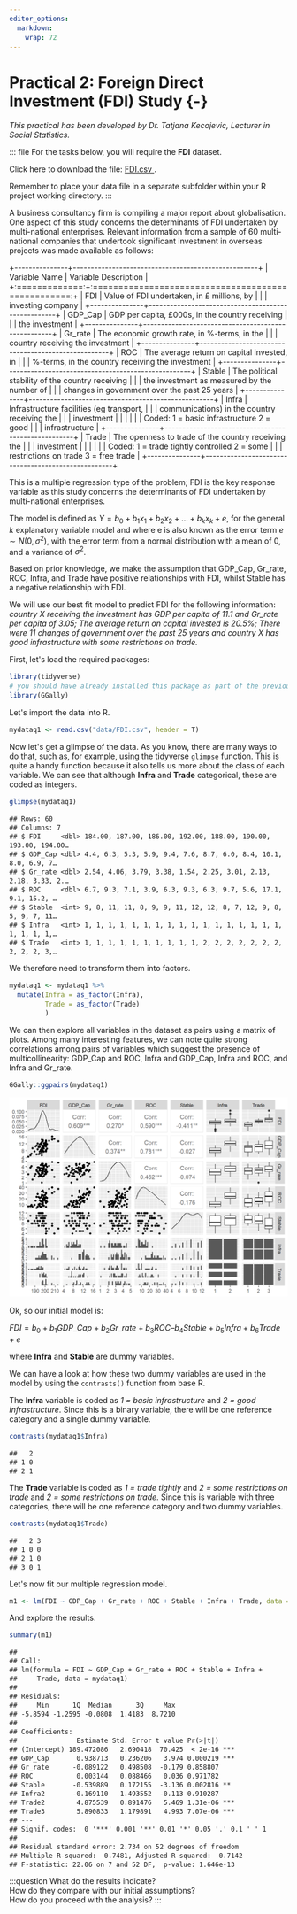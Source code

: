 ```yaml
---
editor_options: 
  markdown: 
    wrap: 72
---
```


# Practical 2: Foreign Direct Investment (FDI) Study {-}

*This practical has been developed by Dr. Tatjana Kecojevic, Lecturer in Social Statistics.*


::: file
For the tasks below, you will require the **FDI** dataset.  

Click here to download the file:
<a href="data/FDI.csv" download="FDI.csv"> FDI.csv </a>.

Remember to place your data file in a separate subfolder within your R
project working directory.
:::

A business consultancy firm is compiling a major report about
globalisation. One aspect of this study concerns the determinants of FDI
undertaken by multi-national enterprises. Relevant information from a
sample of 60 multi-national companies that undertook significant
investment in overseas projects was made available as follows:

+---------------+----------------------------------------------------+
| Variable Name | Variable Description                               |
+:=============:+:==================================================:+
| FDI           | Value of FDI undertaken, in £ millions, by          |
|               | investing company                                  |
+---------------+----------------------------------------------------+
| GDP_Cap       | GDP per capita, £000s, in the country receiving    |
|               | the investment                                     |
+---------------+----------------------------------------------------+
| Gr_rate       | The economic growth rate, in %-terms, in the       |
|               | country receiving the investment                   |
+---------------+----------------------------------------------------+
| ROC           | The average return on capital invested, in         |
|               | %-terms, in the country receiving the investment   |
+---------------+----------------------------------------------------+
| Stable        | The political stability of the country receiving   |
|               | the investment as measured by the number of        |
|               | changes in government over the past 25 years       |
+---------------+----------------------------------------------------+
| Infra         | Infrastructure facilities (eg transport,           |
|               | communications) in the country receiving the       |
|               | investment                                         |
|               |                                                    |
|               | Coded: 1 = basic infrastructure 2 = good           |
|               | infrastructure                                     |
+---------------+----------------------------------------------------+
| Trade         | The openness to trade of the country receiving the |
|               | investment                                         |
|               |                                                    |
|               | Coded: 1 = trade tightly controlled 2 = some       |
|               | restrictions on trade 3 = free trade               |
+---------------+----------------------------------------------------+

This is a multiple regression type of the problem; FDI is the key
response variable as this study concerns the determinants of FDI
undertaken by multi-national enterprises.

The model is defined as $Y = b_0 + b_1x_1 + b_2x_2 + ... + b_kx_k + e$,
for the general $k$ explanatory variable model and where e is also known
as the error term $e ∼ N(0,\sigma^2)$, with the error term from a normal
distribution with a mean of $0$, and a variance of $\sigma^2$.

Based on prior knowledge, we make the assumption that GDP_Cap, Gr_rate,
ROC, Infra, and Trade have positive relationships with FDI, whilst
Stable has a negative relationship with FDI.

We will use our best fit model to predict FDI for the following information:  *country X receiving the investment has GDP per capita of 11.1 and Gr_rate per capita of 3.05; The average return on capital invested is 20.5%; There were 11 changes of government over the past 25 years and country X has good infrastructure with some restrictions on trade.*

First, let's load the required packages: 


```r
library(tidyverse)
# you should have already installed this package as part of the previous Demonstration
library(GGally)
```

Let's import the data into R.


```r
mydataq1 <- read.csv("data/FDI.csv", header = T) 
```

Now let's get a glimpse of the data. As you know, there are many ways to
do that, such as, for example, using the tidyverse `glimpse` function.
This is quite a handy function because it also tells us more about the
class of each variable. We can see that although **Infra** and **Trade**
categorical, these are coded as integers.


```r
glimpse(mydataq1)
```

```
## Rows: 60
## Columns: 7
## $ FDI     <dbl> 184.00, 187.00, 186.00, 192.00, 188.00, 190.00, 193.00, 194.00…
## $ GDP_Cap <dbl> 4.4, 6.3, 5.3, 5.9, 9.4, 7.6, 8.7, 6.0, 8.4, 10.1, 8.0, 6.9, 7…
## $ Gr_rate <dbl> 2.54, 4.06, 3.79, 3.38, 1.54, 2.25, 3.01, 2.13, 2.18, 3.33, 2.…
## $ ROC     <dbl> 6.7, 9.3, 7.1, 3.9, 6.3, 9.3, 6.3, 9.7, 5.6, 17.1, 9.1, 15.2, …
## $ Stable  <int> 9, 8, 11, 11, 8, 9, 9, 11, 12, 12, 8, 7, 12, 9, 8, 5, 9, 7, 11…
## $ Infra   <int> 1, 1, 1, 1, 1, 1, 1, 1, 1, 1, 1, 1, 1, 1, 1, 1, 1, 1, 1, 1, 1,…
## $ Trade   <int> 1, 1, 1, 1, 1, 1, 1, 1, 1, 1, 2, 2, 2, 2, 2, 2, 2, 2, 2, 2, 3,…
```

We therefore need to transform them into factors.


```r
mydataq1 <- mydataq1 %>%
  mutate(Infra = as_factor(Infra),
         Trade = as_factor(Trade)
         )
```

We can then explore all variables in the dataset as pairs using a matrix
of plots. Among many interesting features, we can note quite strong
correlations among pairs of variables which suggest the presence of
multicollinearity: GDP_Cap and ROC, Infra and GDP_Cap, Infra and ROC,
and Infra and Gr_rate.


```r
GGally::ggpairs(mydataq1)
```

<img src="05-S05-P2_files/figure-html/unnamed-chunk-5-1.png" width="672" />

Ok, so our initial model is:

$FDI = b_0 + b_1GDP\_Cap + b_2Gr\_rate + b_3ROC – b_4Stable + b_5Infra + b_6Trade + e$

where **Infra** and **Stable** are dummy variables.

We can have a look at how these two dummy variables are used in the
model by using the `contrasts()` function from base R.

The **Infra** variable is coded as *1 = basic infrastructure* and *2 =
good infrastructure*. Since this is a binary variable, there will be one
reference category and a single dummy variable.


```r
contrasts(mydataq1$Infra)
```

```
##   2
## 1 0
## 2 1
```

The **Trade** variable is coded as *1 = trade tightly* and *2 = some
restrictions on trade* and *2 = some restrictions on trade*. Since this
is variable with three categories, there will be one reference category
and two dummy variables.


```r
contrasts(mydataq1$Trade)
```

```
##   2 3
## 1 0 0
## 2 1 0
## 3 0 1
```

Let's now fit our multiple regression model.


```r
m1 <- lm(FDI ~ GDP_Cap + Gr_rate + ROC + Stable + Infra + Trade, data = mydataq1)
```

And explore the results.


```r
summary(m1)
```

```
## 
## Call:
## lm(formula = FDI ~ GDP_Cap + Gr_rate + ROC + Stable + Infra + 
##     Trade, data = mydataq1)
## 
## Residuals:
##     Min      1Q  Median      3Q     Max 
## -5.8594 -1.2595 -0.0808  1.4183  8.7210 
## 
## Coefficients:
##               Estimate Std. Error t value Pr(>|t|)    
## (Intercept) 189.472086   2.690418  70.425  < 2e-16 ***
## GDP_Cap       0.938713   0.236206   3.974 0.000219 ***
## Gr_rate      -0.089122   0.498508  -0.179 0.858807    
## ROC           0.003144   0.088466   0.036 0.971782    
## Stable       -0.539889   0.172155  -3.136 0.002816 ** 
## Infra2       -0.169110   1.493552  -0.113 0.910287    
## Trade2        4.875539   0.891476   5.469 1.31e-06 ***
## Trade3        5.890833   1.179891   4.993 7.07e-06 ***
## ---
## Signif. codes:  0 '***' 0.001 '**' 0.01 '*' 0.05 '.' 0.1 ' ' 1
## 
## Residual standard error: 2.734 on 52 degrees of freedom
## Multiple R-squared:  0.7481,	Adjusted R-squared:  0.7142 
## F-statistic: 22.06 on 7 and 52 DF,  p-value: 1.646e-13
```

:::question
What do the results indicate?   
How do they compare with our initial assumptions?   
How do you proceed with the analysis?
:::

